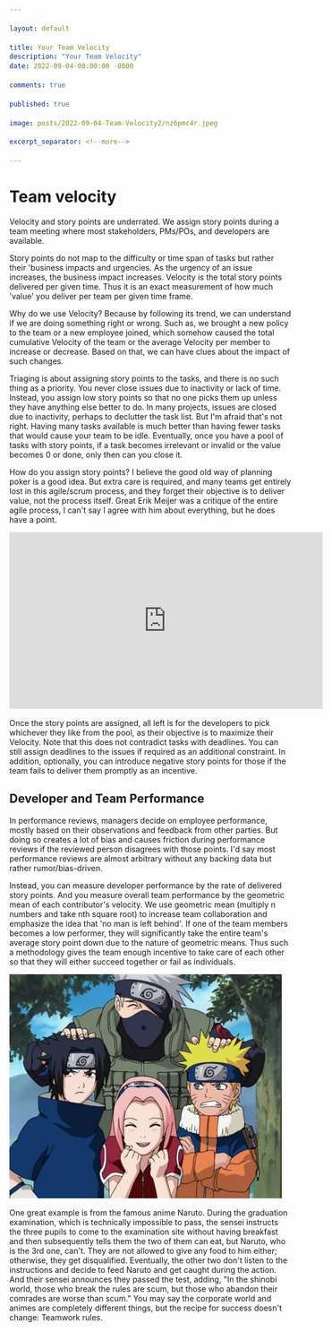 ```yaml
---

layout: default

title: Your Team Velocity
description: "Your Team Velocity"
date: 2022-09-04-00:00:00 -0000

comments: true

published: true

image: posts/2022-09-04-Team-Velocity2/nz6pmc4r.jpeg

excerpt_separator: <!--more-->

---
```


#  Team velocity
Velocity and story points are underrated. We assign story points during a team meeting where most stakeholders, PMs/POs, and developers are available.

<!--more-->

Story points do not map to the difficulty or time span of tasks but rather their 'business impacts and urgencies. As the urgency of an issue increases,
the business impact increases.
Velocity is the total story points delivered per given time. Thus it is an exact measurement of how much 'value' you deliver per team per given time 
frame. 

Why do we use Velocity? Because by following its trend, we can understand if we are doing something right or wrong. Such as, we brought a new
policy to the team or a new employee joined, which somehow caused the total cumulative Velocity of the team or the average Velocity per member to 
increase or decrease. Based on that, we can have clues about the impact of such changes.

Triaging is about assigning story points to the tasks, and there is no such thing as a priority. You never close issues due to inactivity or lack of time. 
Instead, you assign low story points so that no one picks them up unless they have anything else better to do. In many projects, issues are closed 
due to inactivity, perhaps to declutter the task list. But I'm afraid that's not right. Having many tasks available is much better 
than having fewer tasks that would cause your team to be idle. Eventually, once you have a pool of tasks with story points, if a task becomes irrelevant or invalid or the value becomes 0 or done, only then can you close it.

How do you assign story points? I believe the good old way of planning poker is a good idea. But extra care is required, and many teams get entirely 
lost in this agile/scrum process, and they forget their objective is to deliver value, not the process itself.
Great Erik Meijer was a critique of the entire agile process, I can't say I agree with him about everything, but he does have a point.


<iframe width="560" height="315" src="https://www.youtube.com/embed/2u0sNRO-QKQ" frameborder="0" allow="accelerometer; autoplay; clipboard-write; encrypted-media; gyroscope; picture-in-picture" allowfullscreen></iframe>



Once the story points are assigned, all left is for the developers to pick whichever they like from the pool, as their objective is to maximize 
their Velocity. Note that this does not contradict tasks with deadlines. You can still assign deadlines to the issues if required as an additional 
constraint. In addition, optionally, you can introduce negative story points for those if the team fails to deliver them promptly as an incentive.



## Developer and Team Performance

In performance reviews, managers decide on employee performance, mostly based on their observations and feedback from other parties.
But doing so creates a lot of bias and causes friction during performance reviews if the reviewed person disagrees with those points. 
I'd say most performance reviews are almost arbitrary
without any backing data but rather rumor/bias-driven.

Instead, you can measure developer performance by the rate of delivered story points. And you measure overall team performance by the 
geometric mean of each contributor's velocity. We use geometric mean (multiply n numbers and take nth square root) to increase team collaboration and emphasize the idea
that 'no man is left behind'. If one of the team members becomes a low performer, they will significantly take the entire team's average story 
point down due to the nature of geometric means. Thus
such a methodology gives the team enough incentive to take care of each other so that they will either succeed together or fail as individuals.


![naruto](/assets/posts/2022-09-04-Team-Velocity2/nz6pmc4r.jpeg)

One great example is from the famous anime Naruto. <spoilers ahead> During the graduation examination, which is technically impossible
to pass, the sensei instructs the three pupils to come to the examination site without having breakfast and then subsequently tells them the two of them can eat, but Naruto, who is the 3rd one, can't. They are not allowed to give any food to him either; otherwise, they get disqualified. Eventually, the other two don't listen to the instructions and decide to feed Naruto and get caught during the action. And their sensei announces they passed the test, adding, "In the shinobi world, those who break the rules are scum, but those who abandon their comrades are worse than scum."
You may say the corporate world and animes are completely different things, but the recipe for success doesn't change: Teamwork rules.


